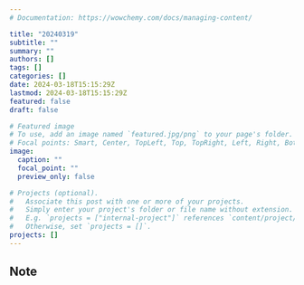 ```yaml
---
# Documentation: https://wowchemy.com/docs/managing-content/

title: "20240319"
subtitle: ""
summary: ""
authors: []
tags: []
categories: []
date: 2024-03-18T15:15:29Z
lastmod: 2024-03-18T15:15:29Z
featured: false
draft: false

# Featured image
# To use, add an image named `featured.jpg/png` to your page's folder.
# Focal points: Smart, Center, TopLeft, Top, TopRight, Left, Right, BottomLeft, Bottom, BottomRight.
image:
  caption: ""
  focal_point: ""
  preview_only: false

# Projects (optional).
#   Associate this post with one or more of your projects.
#   Simply enter your project's folder or file name without extension.
#   E.g. `projects = ["internal-project"]` references `content/project/deep-learning/index.md`.
#   Otherwise, set `projects = []`.
projects: []
---
```


## Note

